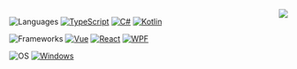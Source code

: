 <!--
**the1812/the1812** is a ✨ _special_ ✨ repository because its `README.md` (this file) appears on your GitHub profile.

Here are some ideas to get you started:

- 🔭 I’m currently working on ...
- 🌱 I’m currently learning ...
- 👯 I’m looking to collaborate on ...
- 🤔 I’m looking for help with ...
- 💬 Ask me about ...
- 📫 How to reach me: ...
- 😄 Pronouns: ...
- ⚡ Fun fact: ...
-->

<span>

<a href="https://github.com/the1812/github-readme-stats">
  <picture>
    <source
      srcset="https://github-readme-stats.vercel.app/api?username=the1812&theme=nord&hide=contribs&show_icons=true&count_private=true&rank_icon=percentile&hide_border=true&card_width=350"
      media="(prefers-color-scheme: dark)"
    />
    <source
      srcset="https://github-readme-stats.vercel.app/api?username=the1812&theme=graywhite&hide=contribs&show_icons=true&count_private=true&rank_icon=percentile&hide_border=true&card_width=350"
      media="(prefers-color-scheme: light), (prefers-color-scheme: no-preference)"
    />
    <img align="right" src="https://github-readme-stats.vercel.app/api?username=the1812&theme=graywhite&hide=contribs&show_icons=true&count_private=true&rank_icon=percentile&hide_border=true&card_width=350" />
  </picture>
</a>

![Languages](https://img.shields.io/badge/Languages-grey?style=for-the-badge)
[![TypeScript](https://img.shields.io/badge/TypeScript-3178C6?style=for-the-badge&logo=typescript&logoColor=%23fff)](https://www.typescriptlang.org/)
[![C#](https://img.shields.io/badge/C%23-239120?style=for-the-badge&logo=sharp&logoColor=%23fff)](https://dotnet.microsoft.com/en-us/languages/csharp)
[![Kotlin](https://img.shields.io/badge/Kotlin-7F52FF?style=for-the-badge&logo=kotlin&logoColor=%23fff)](https://kotlinlang.org/)

![Frameworks](https://img.shields.io/badge/Frameworks-grey?style=for-the-badge)
[![Vue](https://img.shields.io/badge/Vue-4FC08D?style=for-the-badge&logo=vue.js&logoColor=%23fff)](https://vuejs.org/)
[![React](https://img.shields.io/badge/React-087ea4?style=for-the-badge&logo=react&logoColor=%23fff)](https://react.dev/)
[![WPF](https://img.shields.io/badge/WPF-0078D6?style=for-the-badge&logo=windowsxp&logoColor=%23fff)](https://learn.microsoft.com/en-us/dotnet/desktop/wpf/?view=netframeworkdesktop-4.8)

![OS](https://img.shields.io/badge/OS-grey?style=for-the-badge)
[![Windows](https://img.shields.io/badge/Windows-0078D4?style=for-the-badge&logo=windows10&logoColor=%23fff)](https://www.microsoft.com/software-download/windows10)

</span>
